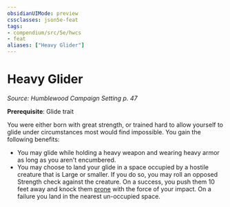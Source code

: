 ```yaml
---
obsidianUIMode: preview
cssclasses: json5e-feat
tags:
- compendium/src/5e/hwcs
- feat
aliases: ["Heavy Glider"]
---
```

# Heavy Glider
*Source: Humblewood Campaign Setting p. 47*  

**Prerequisite**: Glide trait

You were either born with great strength, or trained hard to allow yourself to glide under circumstances most would find impossible. You gain the following benefits:

- You may glide while holding a heavy weapon and wearing heavy armor as long as you aren't encumbered.  
- You may choose to land your glide in a space occupied by a hostile creature that is Large or smaller. If you do so, you may roll an opposed Strength check against the creature. On a success, you push them 10 feet away and knock them [prone](2-Mechanics/CLI/rules/conditions.md#Prone) with the force of your impact. On a failure you land in the nearest un-occupied space.